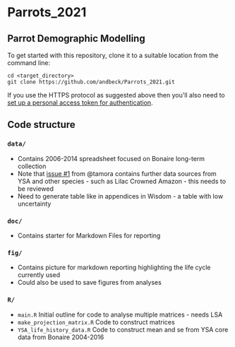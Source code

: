 # Parrots_2021

## Parrot Demographic Modelling

To get started with this repository, clone it to a suitable location from the command line: 

```
cd <target_directory>
git clone https://github.com/andbeck/Parrots_2021.git
```

If you use the HTTPS protocol as suggested above then you'll also need to [set up a personal access token for authentication](https://docs.github.com/en/github/authenticating-to-github/creating-a-personal-access-token).

## Code structure

### `data/`

- Contains 2006-2014 spreadsheet focused on Bonaire long-term collection
- Note that [issue #1](https://github.com/andbeck/Parrots_2021/issues/1) from @tamora contains further data sources from YSA and other species - such as Lilac Crowned Amazon - this needs to be reviewed
- Need to generate table like in appendices in Wisdom - a table with low uncertainty

### `doc/`

- Contains starter for Markdown Files for reporting

### `fig/`

- Contains picture for markdown reporting highlighting the life cycle currently used
- Could also be used to save figures from analyses

### `R/`

- `main.R` Initial outline for code to analyse multiple matrices - needs LSA
- `make_projection_matrix.R` Code to construct matrices
- `YSA_life_history_data.R` Code to construct mean and se from YSA core data from Bonaire 2004-2016
